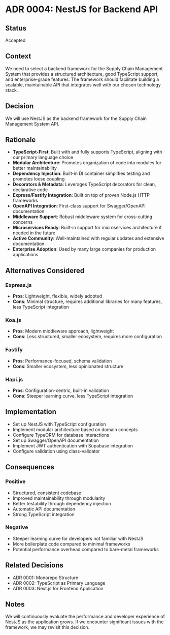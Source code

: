 # ADR 0004: NestJS for Backend API

## Status

Accepted

## Context

We need to select a backend framework for the Supply Chain Management System that provides a structured architecture, good TypeScript support, and enterprise-grade features. The framework should facilitate building a scalable, maintainable API that integrates well with our chosen technology stack.

## Decision

We will use NestJS as the backend framework for the Supply Chain Management System API.

## Rationale

- **TypeScript-First**: Built with and fully supports TypeScript, aligning with our primary language choice
- **Modular Architecture**: Promotes organization of code into modules for better maintainability
- **Dependency Injection**: Built-in DI container simplifies testing and promotes loose coupling
- **Decorators & Metadata**: Leverages TypeScript decorators for clean, declarative code
- **Express/Fastify Integration**: Built on top of proven Node.js HTTP frameworks
- **OpenAPI Integration**: First-class support for Swagger/OpenAPI documentation
- **Middleware Support**: Robust middleware system for cross-cutting concerns
- **Microservices Ready**: Built-in support for microservices architecture if needed in the future
- **Active Community**: Well-maintained with regular updates and extensive documentation
- **Enterprise Adoption**: Used by many large companies for production applications

## Alternatives Considered

### Express.js

- **Pros**: Lightweight, flexible, widely adopted
- **Cons**: Minimal structure, requires additional libraries for many features, less TypeScript integration

### Koa.js

- **Pros**: Modern middleware approach, lightweight
- **Cons**: Less structured, smaller ecosystem, requires more configuration

### Fastify

- **Pros**: Performance-focused, schema validation
- **Cons**: Smaller ecosystem, less opinionated structure

### Hapi.js

- **Pros**: Configuration-centric, built-in validation
- **Cons**: Steeper learning curve, less TypeScript integration

## Implementation

- Set up NestJS with TypeScript configuration
- Implement modular architecture based on domain concepts
- Configure TypeORM for database interactions
- Set up Swagger/OpenAPI documentation
- Implement JWT authentication with Supabase integration
- Configure validation using class-validator

## Consequences

### Positive

- Structured, consistent codebase
- Improved maintainability through modularity
- Better testability through dependency injection
- Automatic API documentation
- Strong TypeScript integration

### Negative

- Steeper learning curve for developers not familiar with NestJS
- More boilerplate code compared to minimal frameworks
- Potential performance overhead compared to bare-metal frameworks

## Related Decisions

- ADR 0001: Monorepo Structure
- ADR 0002: TypeScript as Primary Language
- ADR 0003: Next.js for Frontend Application

## Notes

We will continuously evaluate the performance and developer experience of NestJS as the application grows. If we encounter significant issues with the framework, we may revisit this decision.
